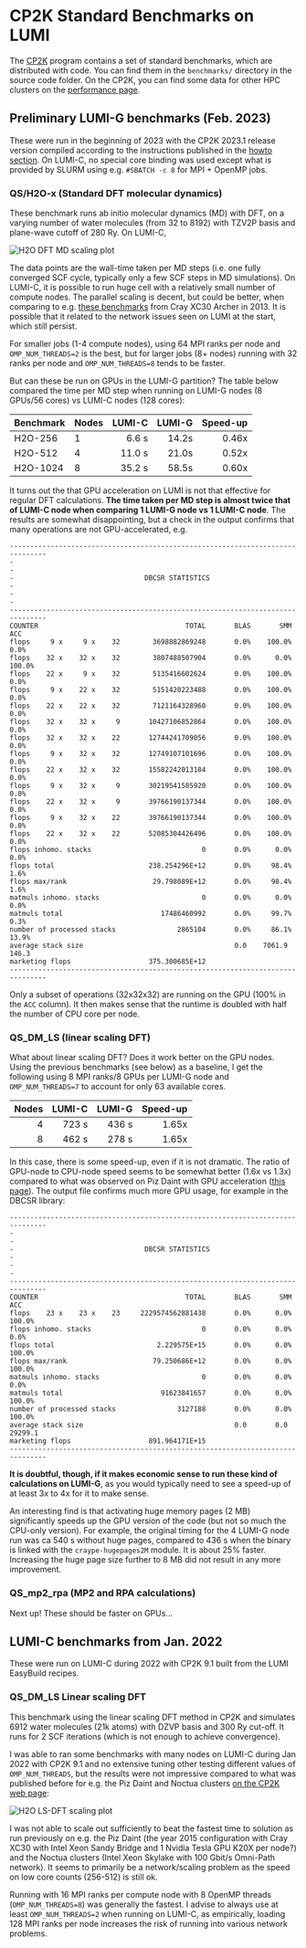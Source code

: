 # CP2K Standard Benchmarks on LUMI

The [CP2K](https://www.cp2k.org/) program contains a set of standard benchmarks, which are distributed with code. You can find them in the `benchmarks/` directory in the source code folder. On the CP2K, you can find some data for other HPC clusters on the [performance page](https://www.cp2k.org/performance).

## Preliminary LUMI-G benchmarks (Feb. 2023)

These were run in the beginning of 2023 with the CP2K 2023.1 release version compiled according to the instructions published in the [howto section](/howto/cp2k-lumi). On LUMI-C, no special core binding was used except what is provided by SLURM using e.g. `#SBATCH -c 8` for MPI + OpenMP jobs.

### QS/H2O-x (Standard DFT molecular dynamics)

These benchmark runs ab initio molecular dynamics (MD) with DFT, on a varying number of water molecules (from 32 to 8192) with TZV2P basis and plane-wave cutoff of 280 Ry. On LUMI-C, 

![H2O DFT MD scaling plot](/benchmarks/cp2k-qsdft-lumi-feb2023.png)

The data points are the wall-time taken per MD steps (i.e. one fully converged SCF cycle, typically only a few SCF steps in MD simulations). On LUMI-C, it is possible to run huge cell with a relatively small number of compute nodes. The parallel scaling is decent, but could be better, when comparing to e.g. [these benchmarks](https://www.cp2k.org/_media/events:2018_summer_school:cp2k_parallel.pdf]) from Cray XC30 Archer in 2013. It is possible that it related to the network issues seen on LUMI at the start, which still persist.

For smaller jobs (1-4 compute nodes), using 64 MPI ranks per node and `OMP_NUM_THREADS=2` is the best, but for larger jobs (8+ nodes) running with 32 ranks per node and `OMP_NUM_THREADS=8` tends to be faster.

But can these be run on GPUs in the LUMI-G partition? The table below compared the time per MD step when running on LUMI-G nodes (8 GPUs/56 cores) vs LUMI-C nodes (128 cores):

| Benchmark | Nodes | LUMI-C | LUMI-G | Speed-up |
| :-------- | ------| -----: | -----: | -------: |
| H2O-256   | 1     | 6.6 s  |  14.2s | 0.46x    |
| H2O-512   | 4     | 11.0 s |  21.0s | 0.52x    |
| H2O-1024  | 8     | 35.2 s |  58.5s | 0.60x    |

It turns out the that GPU acceleration on LUMI is not that effective for regular DFT calculations. **The time taken per MD step is almost twice that of LUMI-C node when comparing 1 LUMI-G node vs 1 LUMI-C node**. The results are somewhat disappointing, but a check in the output confirms that many operations are not GPU-accelerated, e.g.

    -------------------------------------------------------------------------------
    -                                                                             -
    -                                DBCSR STATISTICS                             -
    -                                                                             -
    -------------------------------------------------------------------------------
    COUNTER                                    TOTAL       BLAS       SMM       ACC
    flops     9 x     9 x    32        3698882869248       0.0%    100.0%      0.0%
    flops    32 x    32 x    32        3807488507904       0.0%      0.0%    100.0%
    flops    22 x     9 x    32        5135416602624       0.0%    100.0%      0.0%
    flops     9 x    22 x    32        5151420223488       0.0%    100.0%      0.0%
    flops    22 x    22 x    32        7121164328960       0.0%    100.0%      0.0%
    flops    32 x    32 x     9       10427106852864       0.0%    100.0%      0.0%
    flops    32 x    32 x    22       12744241709056       0.0%    100.0%      0.0%
    flops     9 x    32 x    32       12749107101696       0.0%    100.0%      0.0%
    flops    22 x    32 x    32       15582242013184       0.0%    100.0%      0.0%
    flops     9 x    32 x     9       30219541585920       0.0%    100.0%      0.0%
    flops    22 x    32 x     9       39766190137344       0.0%    100.0%      0.0%
    flops     9 x    32 x    22       39766190137344       0.0%    100.0%      0.0%
    flops    22 x    32 x    22       52085304426496       0.0%    100.0%      0.0%
    flops inhomo. stacks                           0       0.0%      0.0%      0.0%
    flops total                       238.254296E+12       0.0%     98.4%      1.6%
    flops max/rank                     29.798089E+12       0.0%     98.4%      1.6%
    matmuls inhomo. stacks                         0       0.0%      0.0%      0.0%
    matmuls total                        17486460992       0.0%     99.7%      0.3%
    number of processed stacks               2865104       0.0%     86.1%     13.9%
    average stack size                                     0.0    7061.9     146.3
    marketing flops                   375.300685E+12
    -------------------------------------------------------------------------------

Only a subset of operations (32x32x32) are running on the GPU (100% in the `ACC` column). It then makes sense that the runtime is doubled with half the number of CPU core per node.

### QS_DM_LS (linear scaling DFT)

What about linear scaling DFT? Does it work better on the GPU nodes. Using the previous benchmarks (see below) as a baseline, I get the following using 8 MPI ranks/8 GPUs per LUMI-G node and `OMP_NUM_THREADS=7` to account for only 63 available cores.

| Nodes | LUMI-C | LUMI-G | Speed-up |
| ----: | -----: | -----: | -------: |
| 4     | 723 s  | 436 s  | 1.65x    |
| 8     | 462 s  | 278 s  | 1.65x    |

In this case, there is some speed-up, even if it is not dramatic. The ratio of GPU-node to CPU-node speed seems to be somewhat better (1.6x vs 1.3x) compared to what was observed on Piz Daint with GPU acceleration ([this page](https://www.cp2k.org/performance:piz-daint-h2o-dft-ls)). The output file confirms much more GPU usage, for example in the DBCSR library:

    -------------------------------------------------------------------------------
    -                                                                             -
    -                                DBCSR STATISTICS                             -
    -                                                                             -
    -------------------------------------------------------------------------------
    COUNTER                                    TOTAL       BLAS       SMM       ACC
    flops    23 x    23 x    23     2229574562881438       0.0%      0.0%    100.0%
    flops inhomo. stacks                           0       0.0%      0.0%      0.0%
    flops total                         2.229575E+15       0.0%      0.0%    100.0%
    flops max/rank                     79.250686E+12       0.0%      0.0%    100.0%
    matmuls inhomo. stacks                         0       0.0%      0.0%      0.0%
    matmuls total                        91623841657       0.0%      0.0%    100.0%
    number of processed stacks               3127188       0.0%      0.0%    100.0%
    average stack size                                     0.0       0.0   29299.1
    marketing flops                   891.964171E+15
    -------------------------------------------------------------------------------

**It is doubtful, though, if it makes economic sense to run these kind of calculations on LUMI-G**, as you would typically need to see a speed-up of at least 3x to 4x for it to make sense.

An interesting find is that activating huge memory pages (2 MB) significantly speeds up the GPU version of the code (but not so much the CPU-only version). For example, the original timing for the 4 LUMI-G node run was ca 540 s without huge pages, compared to 436 s when the binary is linked with the `craype-hugepages2M` module. It is about 25% faster. Increasing the huge page size further to 8 MB did not result in any more improvement.

### QS_mp2_rpa (MP2 and RPA calculations)

Next up! These should be faster on GPUs...

## LUMI-C benchmarks from Jan. 2022

These were run on LUMI-C during 2022 with CP2K 9.1 built from the LUMI EasyBuild recipes.

### QS_DM_LS Linear scaling DFT

This benchmark using the linear scaling DFT method in CP2K and simulates 6912 water molecules (21k atoms) with DZVP basis and 300 Ry cut-off. It runs for 2 SCF iterations (which is not enough to achieve convergence).

I was able to ran some benchmarks with many nodes on LUMI-C during Jan 2022 with CP2K 9.1 and no extensive tuning other testing different values of `OMP_NUM_THREADS`, but the results were not impressive compared to what was published before for e.g. the Piz Daint and Noctua clusters [on the CP2K web page](https://www.cp2k.org/performance):

![H2O LS-DFT scaling plot](/benchmarks/cp2k-lsdft-lumi-jan2022.png)

I was not able to scale out sufficiently to beat the fastest time to solution as run previously on e.g. the Piz Daint (the year 2015 configuration with Cray XC30 with Intel Xeon Sandy Bridge and 1 Nvidia Tesla GPU K20X per node?) and the Noctua clusters (Intel Xeon Skylake with 100 Gbit/s Omni-Path network). It seems to primarily be a network/scaling problem as the speed on low core counts (256-512) is still ok.

Running with 16 MPI ranks per compute node with 8 OpenMP threads (`OMP_NUM_THREADS=8`) was generally the fastest. I advise to always use at least `OMP_NUM_THREADS=2` when running on LUMI-C, as empirically, loading 128 MPI ranks per node increases the risk of running into various network problems.

